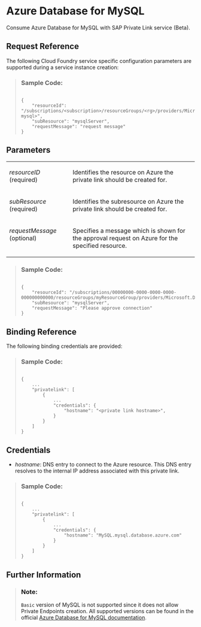 <!-- loio5c70499ee70b415d954145a795e43355 -->

# Azure Database for MySQL

Consume Azure Database for MySQL with SAP Private Link service \(Beta\).



<a name="loio5c70499ee70b415d954145a795e43355__section_pxv_fb4_nrb"/>

## Request Reference

The following Cloud Foundry service specific configuration parameters are supported during a service instance creation:

> ### Sample Code:  
> ```
> 
> {
>     "resourceId": "/subscriptions/<subscription>/resourceGroups/<rg>/providers/Microsoft.DBforMySQL/servers/<my-mysql>",
>     "subResource": "mysqlServer",
>     "requestMessage": "request message"
> }
> 
> ```



<a name="loio5c70499ee70b415d954145a795e43355__section_uxk_gb4_nrb"/>

## Parameters


<table>
<tr>
<td valign="top">

*resourceID* \(required\)



</td>
<td valign="top">

Identifies the resource on Azure the private link should be created for.



</td>
</tr>
<tr>
<td valign="top">

*subResource* \(required\)



</td>
<td valign="top">

Identifies the subresource on Azure the private link should be created for.



</td>
</tr>
<tr>
<td valign="top">

*requestMessage* \(optional\)



</td>
<td valign="top">

Specifies a message which is shown for the approval request on Azure for the specified resource.



</td>
</tr>
</table>



> ### Sample Code:  
> ```
> 
> {
>     "resourceId": "/subscriptions/00000000-0000-0000-0000-000000000000/resourceGroups/myResourceGroup/providers/Microsoft.DBforMySQL/servers/myMySQL",
>     "subResource": "mysqlServer",
>     "requestMessage": "Please approve connection"
> }
> 
> ```



<a name="loio5c70499ee70b415d954145a795e43355__section_lql_gb4_nrb"/>

## Binding Reference

The following binding credentials are provided:

> ### Sample Code:  
> ```
> 
> {
>     ...
>     "privatelink": [
>         {
>             ...
>             "credentials": {
>                 "hostname": "<private link hostname>", 
>             }
>         }
>     ]
> }
> 
> ```



<a name="loio5c70499ee70b415d954145a795e43355__section_b3m_gb4_nrb"/>

## Credentials

-   *hostname*: DNS entry to connect to the Azure resource. This DNS entry resolves to the internal IP address associated with this private link.




> ### Sample Code:  
> ```
> 
> {
>     ...
>     "privatelink": [
>         {
>             ...
>             "credentials": {
>                 "hostname": "MySQL.mysql.database.azure.com"
>             }
>         }
>     ]
> }
> 
> ```



<a name="loio5c70499ee70b415d954145a795e43355__section_mln_gb4_nrb"/>

## Further Information

> ### Note:  
> `Basic` version of MySQL is not supported since it does not allow Private Endpoints creation. All supported versions can be found in the official [Azure Database for MySQL documentation](https://docs.microsoft.com/en-us/azure/mysql/concepts-limits#vnet-service-endpoints).

